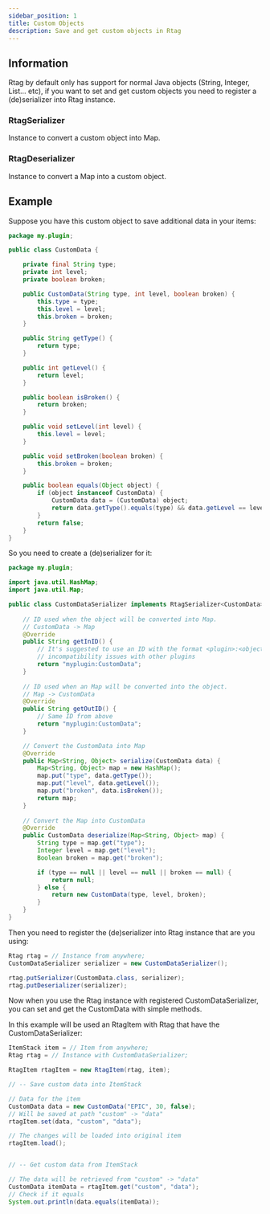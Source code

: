 ```yaml
---
sidebar_position: 1
title: Custom Objects
description: Save and get custom objects in Rtag
---
```


## Information

Rtag by default only has support for normal Java objects (String, Integer, List... etc), if you want to set and get custom objects you need to register a (de)serializer into Rtag instance.

### RtagSerializer

Instance to convert a custom object into Map.

### RtagDeserializer

Instance to convert a Map into a custom object.

## Example

Suppose you have this custom object to save additional data in your items:

```java
package my.plugin;

public class CustomData {

    private final String type;
    private int level;
    private boolean broken;

    public CustomData(String type, int level, boolean broken) {
        this.type = type;
        this.level = level;
        this.broken = broken;
    }

    public String getType() {
        return type;
    }

    public int getLevel() {
    	return level;
    }

    public boolean isBroken() {
    	return broken;
    }

    public void setLevel(int level) {
    	this.level = level;
    }

    public void setBroken(boolean broken) {
    	this.broken = broken;
    }

    public boolean equals(Object object) {
    	if (object instanceof CustomData) {
    		CustomData data = (CustomData) object;
    		return data.getType().equals(type) && data.getLevel == level && data.isBroken == broken;
    	}
    	return false;
    }
}
```

So you need to create a (de)serializer for it:

```java
package my.plugin;

import java.util.HashMap;
import java.util.Map;

public class CustomDataSerializer implements RtagSerializer<CustomData>, RtagDeserializer<CustomData> {
    
    // ID used when the object will be converted into Map.
    // CustomData -> Map
    @Override
    public String getInID() {
        // It's suggested to use an ID with the format <plugin>:<object> to avoid
        // incompatibility issues with other plugins 
        return "myplugin:CustomData";
    }
    
    // ID used when an Map will be converted into the object.
    // Map -> CustomData
    @Override
    public String getOutID() {
    	// Same ID from above
        return "myplugin:CustomData";
    }

    // Convert the CustomData into Map
    @Override
    public Map<String, Object> serialize(CustomData data) {
        Map<String, Object> map = new HashMap();
        map.put("type", data.getType());
        map.put("level", data.getLevel());
        map.put("broken", data.isBroken());
        return map;
    }
    
    // Convert the Map into CustomData
    @Override
    public CustomData deserialize(Map<String, Object> map) {
        String type = map.get("type");
        Integer level = map.get("level");
        Boolean broken = map.get("broken");

        if (type == null || level == null || broken == null) {
        	return null;
        } else {
        	return new CustomData(type, level, broken);
        }
    }
}
```

Then you need to register the (de)serializer into Rtag instance that are you using:

```java
Rtag rtag = // Instance from anywhere;
CustomDataSerializer serializer = new CustomDataSerializer();

rtag.putSerializer(CustomData.class, serializer);
rtag.putDeserializer(serializer);
```

Now when you use the Rtag instance with registered CustomDataSerializer, you can set and get the CustomData with simple methods.

In this example will be used an RtagItem with Rtag that have the CustomDataSerializer:

```java
ItemStack item = // Item from anywhere;
Rtag rtag = // Instance with CustomDataSerializer;

RtagItem rtagItem = new RtagItem(rtag, item);

// -- Save custom data into ItemStack

// Data for the item
CustomData data = new CustomData("EPIC", 30, false);
// Will be saved at path "custom" -> "data"
rtagItem.set(data, "custom", "data");

// The changes will be loaded into original item
rtagItem.load();


// -- Get custom data from ItemStack

// The data will be retrieved from "custom" -> "data"
CustomData itemData = rtagItem.get("custom", "data");
// Check if it equals
System.out.println(data.equals(itemData));
```